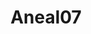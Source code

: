 ---
title: Aneal07
github: https://github.com/Aneal07
mode: dark
transition: 1s
score: 82.9
archetype:
- GIF
- Little Bit of Everything
---